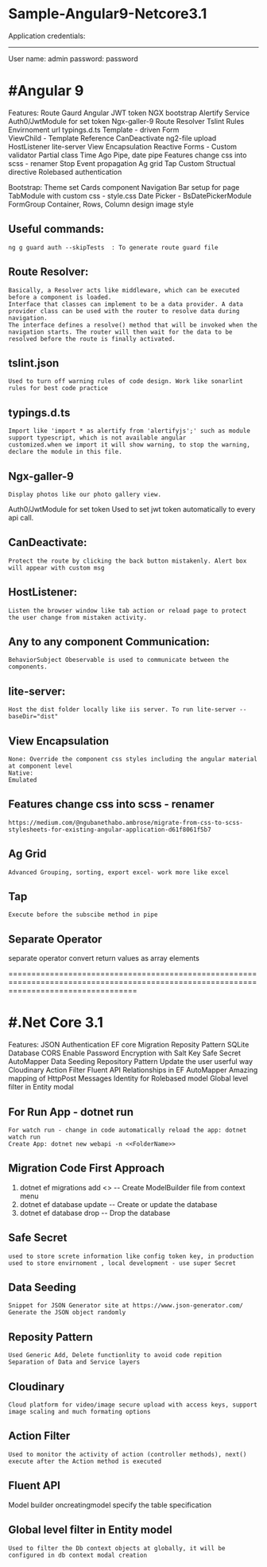 # Sample-Angular9-Netcore3.1







Application credentials:
________________________
User name: admin
password: password

#Angular 9
=================================
Features:
    Route Gaurd
    Angular JWT token
    NGX bootstrap
    Alertify Service
    Auth0/JwtModule for set token
    Ngx-galler-9
    Route Resolver
    Tslint Rules
    Envirnoment url 
    typings.d.ts
    Template - driven Form  
    ViewChild - Template Reference
    CanDeactivate
    ng2-file upload
    HostListener 
    lite-server
    View Encapsulation 
    Reactive Forms - Custom validator
    Partial class 
    Time Ago Pipe, date pipe
    Features change css into scss - renamer
    Stop Event propagation 
    Ag grid
    Tap
    Custom Structual directive
    Rolebased authentication


Bootstrap: 
    Theme set
    Cards component
    Navigation Bar setup for page
    TabModule with custom css - style.css
    Date Picker - BsDatePickerModule
    FormGroup
    Container, Rows,  Column design
    image style


Useful commands:
----------------
    ng g guard auth --skipTests  : To generate route guard file

Route Resolver: 
---------------
    Basically, a Resolver acts like middleware, which can be executed before a component is loaded.
    Interface that classes can implement to be a data provider. A data provider class can be used with the router to resolve data during navigation. 
    The interface defines a resolve() method that will be invoked when the navigation starts. The router will then wait for the data to be resolved before the route is finally activated.

tslint.json
-----------
    Used to turn off warning rules of code design. Work like sonarlint rules for best code practice 

typings.d.ts
------------
    Import like 'import * as alertify from 'alertifyjs';' such as module support typescript, which is not available angular            customized.when we import it will show warning, to stop the warning, declare the module in this file.

Ngx-galler-9
-------------
    Display photos like our photo gallery view.

Auth0/JwtModule for set token
    Used to set jwt token automatically to every api call.

CanDeactivate: 
-------------
    Protect the route by clicking the back button mistakenly. Alert box will appear with custom msg 

HostListener:
-------------
    Listen the browser window like tab action or reload page to protect the user change from mistaken activity.

Any to any component Communication:
---------------------------------------
    BehaviorSubject Obeservable is used to communicate between the components. 

lite-server:
-------------
    Host the dist folder locally like iis server. To run lite-server --baseDir="dist"

View Encapsulation 
--------------------------
    None: Override the component css styles including the angular material at component level
    Native: 
    Emulated

Features change css into scss - renamer
---------------------------------------
    https://medium.com/@ngubanethabo.ambrose/migrate-from-css-to-scss-stylesheets-for-existing-angular-application-d61f8061f5b7

Ag Grid
-------------
    Advanced Grouping, sorting, export excel- work more like excel

Tap
-------------
    Execute before the subscibe method in pipe

Separate Operator
--------------------------
 separate operator convert return values as array elements

========================================================================================================================================

#.Net Core 3.1 
========================================
Features: 
    JSON Authentication
    EF core Migration
    Reposity Pattern
    SQLite Database
    CORS Enable
    Password Encryption with Salt Key
    Safe Secret
    AutoMapper
    Data Seeding
    Repository Pattern
    Update the user userful way 
    Cloudinary 
    Action Filter
    Fluent API
    Relationships in EF
    AutoMapper Amazing mapping of HttpPost Messages
    Identity for Rolebased model
    Global level filter in Entity modal


For Run App - dotnet run 
--------------------------
    For watch run - change in code automatically reload the app: dotnet watch run
    Create App: dotnet new webapi -n <<FolderName>>

Migration Code First Approach
---------------------------------------
1. dotnet ef  migrations add <<Name>> -- Create ModelBuilder file from context menu
2. dotnet ef database update -- Create or update the database
3. dotnet ef database drop -- Drop the database

Safe Secret 
-------------
    used to store screte information like config token key, in production used to store envirnoment , local development - use super Secret

Data Seeding
-------------
    Snippet for JSON Generator site at https://www.json-generator.com/
    Generate the JSON object randomly 

Reposity Pattern
--------------------------
    Used Generic Add, Delete functionlity to avoid code repition
    Separation of Data and Service layers

Cloudinary  
-------------
    Cloud platform for video/image secure upload with access keys, support image scaling and much formating options

Action Filter
-------------
    Used to monitor the activity of action (controller methods), next() execute after the Action method is executed

Fluent API
-------------
  Model builder oncreatingmodel specify the table specification 

Global level filter in Entity model
---------------------------------------
    Used to filter the Db context objects at globally, it will be configured in db context modal creation
